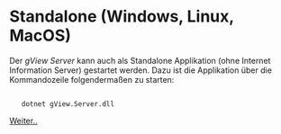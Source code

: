 Standalone (Windows, Linux, MacOS)
==================================

Der *gView Server* kann auch als Standalone Applikation (ohne Internet Information Server) gestartet werden.
Dazu ist die Applikation über die Kommandozeile folgendermaßen zu starten:

```

   dotnet gView.Server.dll

```


[Weiter..](postinstallation.md)